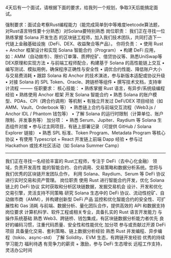 4天后有一个面试，请根据下面的要求，给我列一个规划，争取3天后能搞定面试。

强制要求：面试会考察Rust编程能力（能完成简单到中等难度leetcode算法题， 对Rust语言特性要十分熟悉）对Solana要特别熟悉
岗位职责：
我们正在寻找一位熟练掌握 Solana 开发生态 的区块链工程师，加入我们技术团队，共同打造下一代链上金融基础设施（DeFi、DEX、收益聚合等产品）。
你将负责：
	•	使用 Rust + Anchor 框架设计和实现 Solana 智能合约（Program）
	•	构建 DeFi 应用，如：AMM（自动做市）、限价订单簿、质押挖矿、借贷协议等、熟悉UniSwap等DEX原理和实现方法
	•	与前端工程师配合，构建基于 Solana 的高性能链上交互
	•	编写测试、模拟用例，确保程序正确性与安全性
	•	调优合约性能、降低账户大小与交易费消耗
	•	跟踪 Solana 和 Anchor 的技术演进，参与新版本适配或协议升级
	•	对接 Solana 的 SPL Token、Oracle、跨链桥等组件
	•	撰写技术文档，支持审计流程
⸻
任职要求：
核心技能：
	•	熟练掌握 Rust 语言，有异步/系统级编程经验
	•	熟练使用 Anchor 框架 开发 Solana 智能合约
	•	熟悉 Solana 的账户模型、PDAs、CPI（跨合约调用）等机制
	•	有独立开发过 DeFi/DEX 项目经验（如 AMM、Vault、Orderbook 等）
	•	熟悉链上合约与前端交互流程（Web3.js / Anchor IDL / Phantom 钱包等）
	•	了解 Solana 的运行时限制（计算单位、账户限制、并发事务等）
加分项：
	•	熟悉 Serum、Jupiter、Raydium 等 Solana 生态组件对接
	•	参与过主网项目，有链上部署记录（可提供 GitHub / Solana Explorer 链接）
	•	熟悉 SPL 标准、Token Program、Metadata Program 等核心协议
	•	有使用 Typescript + React 开发链上前端 Dapp 经验
	•	参与过 Hackathon 或技术社区活动（如 Solana Summer Camp）


----------------------
我们正在寻找⼀名经验丰富的 Rust⼯程师，专注于 DeFi（去中⼼化⾦融） 领域，负责开发⾼性
能的智能合约、合约调⽤、交易策略和数据分析系统。您将与我们优秀的区块链开发团队合作，
利⽤ Solana、Raydium、Serum 等 DeFi 协议 进⾏实时交易和资产管理。
岗位职责
使⽤ Rust 进⾏智能合约开发，优化 Solana 链上的 DeFi 协议
实时获取和分析区块链数据，发掘交易机会
设计、开发和优化交易引擎，灵活⽀持不同策略
研究 Solana ⽣态中的 DeFi 协议、流动性挖矿、⾃动做市商（AMM），并构建创新型
DeFi 产品
监控和优化智能合约的安全性、可扩展性和 Gas 消耗
与前端、数据分析、量化团队合作，提供⾼效的 API 和数据⽀持
岗位要求
计算机科学、软件⼯程或相关专业，具备扎实的 Rust 语⾔开发能⼒ 与操作系统基础
熟悉 Web3、跨链桥、钱包集成，有区块链数据分析能⼒者优先
良好的编码习惯，注重代码质量、安全性和性能优化
加分项
参与或贡献过开源 DeFi 项⽬
具备量化交易、套利策略、链上数据分析经验
熟悉 Rust 并发编程、异步编程（tokio、async-std）
了解 Solidity、EVM ⽣态，有跨链开发经验
优秀的持续学习能⼒
福利待遇
有竞争⼒的薪资 + 激励，参与 DeFi ⽣态增⻓
远程⼯作⽀持，灵活办公时间
	